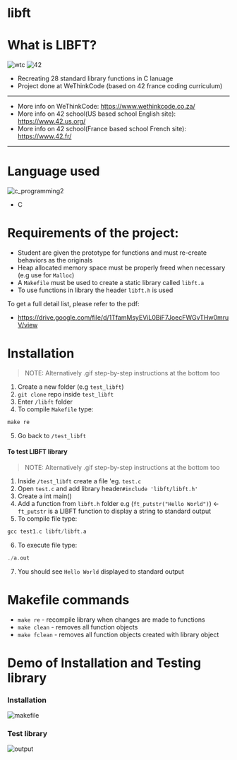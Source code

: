 # libft
# What is LIBFT?


![wtc](https://user-images.githubusercontent.com/50704452/101298456-b6ba8a80-3836-11eb-8d68-e8e74b8897f5.gif) ![42](https://user-images.githubusercontent.com/50704452/101329754-77159200-387a-11eb-8c1a-c929b9050800.png)
- Recreating 28 standard library functions in C lanuage
- Project done at WeThinkCode (based on 42 france coding curriculum)
***
- More info on WeThinkCode: https://www.wethinkcode.co.za/
- More info on 42 school(US based school English site): https://www.42.us.org/
- More info on 42 school(France based school French site): https://www.42.fr/
***

# Language used
![c_programming2](https://user-images.githubusercontent.com/50704452/101298658-bff82700-3837-11eb-82ea-529432360815.jpg)
- C

 
 # Requirements of the project:
 - Student are given the prototype for functions and must re-create behaviors as the originals
 - Heap allocated memory space must be properly freed when necessary (e.g use for `Malloc`)
 - A `Makefile` must be used to create a static library called `libft.a`
 - To use functions in library the header `libft.h` is  used
 
 To get a full detail list, please refer to the pdf:
 
  - https://drive.google.com/file/d/1TfamMsyEViL0BiF7JoecFWGvTHw0mruV/view
 
 
# Installation
 > NOTE: Alternatively .gif step-by-step instructions at the bottom too
 1. Create a new folder (e.g `test_libft`)
 2. `git clone` repo inside `test_libft`
 3. Enter `/libft` folder
 4. To compile `Makefile` type:
 ```C
 make re
 ```
 5. Go back to `/test_libft`
 
 #### To test LIBFT library
 > NOTE: Alternatively .gif step-by-step instructions at the bottom too
 1. Inside `/test_libft` create a file 'eg. `test.c`
 2. Open `test.c` and add library header`#include 'libft/libft.h'`
 3. Create a int main()
 4. Add a function from `libft.h` folder e.g (`ft_putstr("Hello World")`) <- `ft_putstr` is a LIBFT function to display a string to standard output
 5. To compile file type:
 ```C
 gcc test1.c libft/libft.a
 ```
 6. To execute file type:
 ```C
 ./a.out
 ```
 7. You should see `Hello World` displayed to standard output
# Makefile commands
 - `make re` - recompile library when changes are made to functions
 - `make clean` - removes all function objects
 - `make fclean` - removes all function objects created with library object
 # Demo of Installation and Testing library
 ### Installation
 ![makefile](https://user-images.githubusercontent.com/50704452/101298031-a1446100-3834-11eb-90eb-3f502ce13a29.gif)
  ### Test library
  ![output](https://user-images.githubusercontent.com/50704452/101298118-1adc4f00-3835-11eb-923e-278d15634e4f.gif)
